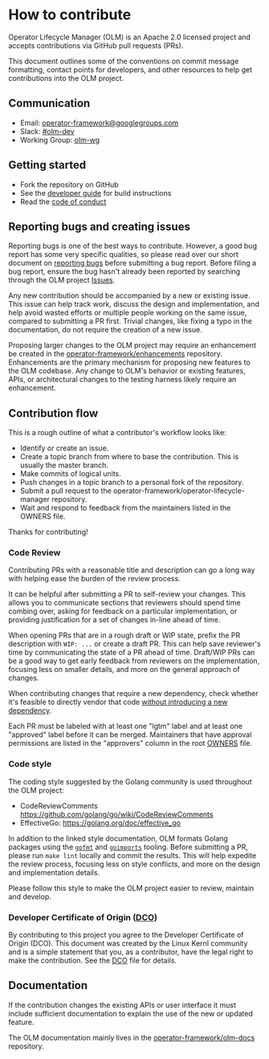 # How to contribute

Operator Lifecycle Manager (OLM) is an Apache 2.0 licensed project and accepts contributions via GitHub pull requests (PRs).

This document outlines some of the conventions on commit message formatting, contact points for developers, and other resources to help get contributions into the OLM project.

## Communication

- Email: [operator-framework@googlegroups.com][operator_framework]
- Slack: [#olm-dev][olm-dev]
- Working Group: [olm-wg][olm-wg]

## Getting started

- Fork the repository on GitHub
- See the [developer guide](./DEVELOPMENT.md) for build instructions
- Read the [code of conduct](https://github.com/operator-framework/operator-lifecycle-manager/blob/master/code-of-conduct.md)

## Reporting bugs and creating issues

Reporting bugs is one of the best ways to contribute. However, a good bug report has some very specific qualities, so please read over our short document on [reporting bugs](./doc/dev/reporting_bugs.md) before submitting a bug report. Before filing a bug report, ensure the bug hasn't already been reported by searching through the OLM project [Issues][issues].

Any new contribution should be accompanied by a new or existing issue. This issue can help track work, discuss the design and implementation, and help avoid wasted efforts or multiple people working on the same issue, compared to submitting a PR first. Trivial changes, like fixing a typo in the documentation, do not require the creation of a new issue.

Proposing larger changes to the OLM project may require an enhancement be created in the [operator-framework/enhancements](https://github.com/operator-framework/enhancements/) repository. Enhancements are the primary mechanism for proposing new features to the OLM codebase. Any change to OLM's behavior or existing features, APIs, or architectural changes to the testing harness likely require an enhancement.

## Contribution flow

This is a rough outline of what a contributor's workflow looks like:

- Identify or create an issue.
- Create a topic branch from where to base the contribution. This is usually the master branch.
- Make commits of logical units.
- Push changes in a topic branch to a personal fork of the repository.
- Submit a pull request to the operator-framework/operator-lifecycle-manager repository.
- Wait and respond to feedback from the maintainers listed in the OWNERS file.

Thanks for contributing!

### Code Review

Contributing PRs with a reasonable title and description can go a long way with helping ease the burden of the review process.

It can be helpful after submitting a PR to self-review your changes. This allows you to communicate sections that reviewers should spend time combing over, asking for feedback on a particular implementation, or providing justification for a set of changes in-line ahead of time.

When opening PRs that are in a rough draft or WIP state, prefix the PR description with `WIP: ...` or create a draft PR. This can help save reviewer's time by communicating the state of a PR ahead of time. Draft/WIP PRs can be a good way to get early feedback from reviewers on the implementation, focusing less on smaller details, and more on the general approach of changes.

When contributing changes that require a new dependency, check whether it's feasible to directly vendor that code [without introducing a new dependency](https://go-proverbs.github.io/).

Each PR must be labeled with at least one "lgtm" label and at least one "approved" label before it can be merged. Maintainers that have approval permissions are listed in the "approvers" column in the root [OWNERS][owners] file.

### Code style

The coding style suggested by the Golang community is used throughout the OLM project:

- CodeReviewComments <https://github.com/golang/go/wiki/CodeReviewComments>
- EffectiveGo: <https://golang.org/doc/effective_go>

In addition to the linked style documentation, OLM formats Golang packages using the [`gofmt`][gofmt] and [`goimports`][goimports] tooling. Before submitting a PR, please run `make lint` locally and commit the results. This will help expedite the review process, focusing less on style conflicts, and more on the design and implementation details.

Please follow this style to make the OLM project easier to review, maintain and develop.

### Developer Certificate of Origin ([DCO][DCO])

By contributing to this project you agree to the Developer Certificate of Origin (DCO).  This document was created by the Linux Kernl community and is a simple statement that you, as a contributor, have the legal right to make the contribution.  See the [DCO][dco] file for details.

## Documentation

If the contribution changes the existing APIs or user interface it must include sufficient documentation to explain the use of the new or updated feature.

The OLM documentation mainly lives in the [operator-framework/olm-docs][olm-docs] repository.

[operator_framework]: <https://groups.google.com/forum/#!forum/operator-framework>
[dco]: <https://developercertificate.org/>
[owners]: <https://github.com/operator-framework/operator-lifecycle-manager/blob/master/OWNERS>
[issues]: <https://github.com/operator-framework/operator-lifecycle-manager/issues>
[olm-docs]: <https://github.com/operator-framework/olm-docs>
[olm-dev]: <https://kubernetes.slack.com/archives/C0181L6JYQ2>
[olm-wg]: <https://docs.google.com/document/d/1Zuv-BoNFSwj10_zXPfaS9LWUQUCak2c8l48d0-AhpBw/edit?usp=sharing>
[sign-off]: <https://git-scm.com/docs/git-commit#Documentation/git-commit.txt---signoff>
[goimports]: <https://pkg.go.dev/golang.org/x/tools/cmd/goimports>
[gofmt]: <https://pkg.go.dev/cmd/gofmt>
